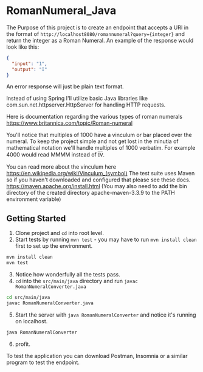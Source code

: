 # RomanNumeral_Java

The Purpose of this project is to create an endpoint that accepts a URI in the format of `http://localhost8080/romannumeral?query={integer}` and return the integer as a Roman Numeral. An example of the response would look like this:

```json
{
  "input": "1",
  "output": "I"
}
```

An error response will just be plain text format.

Instead of using Spring I'll utilize basic Java libraries like com.sun.net.httpserver.HttpServer for handling HTTP requests.

Here is documentation regarding the various types of roman numerals
https://www.britannica.com/topic/Roman-numeral

You'll notice that multiples of 1000 have a vinculum or bar placed over the numeral. To keep the project simple and not get lost in the minutia of mathematical notation we'll handle multiples of 1000 verbatim. For example 4000 would read MMMM instead of I̅V̅.

You can read more about the vinculum here https://en.wikipedia.org/wiki/Vinculum_(symbol)
The test suite uses Maven so if you haven't downloaded and configured that please see these docs.
https://maven.apache.org/install.html
(You may also need to add the bin directory of the created directory apache-maven-3.3.9 to the PATH environment variable)

## Getting Started

1. Clone project and `cd` into root level.
2. Start tests by running `mvn test` - you may have to run `mvn install clean` first to set up the environment.

```bash
mvn install clean
mvn test
```

3. Notice how wonderfully all the tests pass.
4. `cd` into the `src/main/java` directory and run `javac RomanNumeralConverter.java`

```bash
cd src/main/java
javac RomanNumeralConverter.java
```

5. Start the server with `java RomanNumeralConverter` and notice it's running on localhost.

```bash
java RomanNumeralConverter
```

6. profit.

To test the application you can download Postman, Insomnia or a similar program to test the endpoint. 
